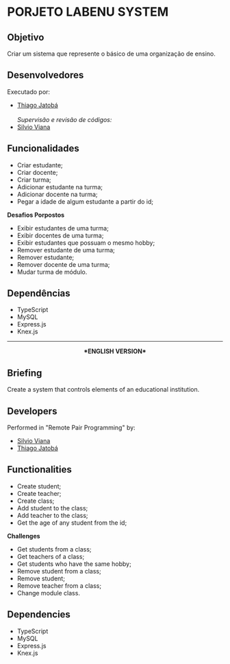 # PORJETO LABENU SYSTEM

## Objetivo
Criar um sistema que represente o básico de uma organização de ensino.

## Desenvolvedores
Executado por:
- [Thiago Jatobá](https://github.com/tjatoba)
<br><br>*Supervisão e revisão de códigos:*
- [Silvio Viana](https://github.com/milenacacau)

## Funcionalidades
- Criar estudante;
- Criar docente;
- Criar turma;
- Adicionar estudante na turma;
- Adicionar docente na turma;
- Pegar a idade de algum estudante a partir do id;

**Desafios Porpostos**
- Exibir estudantes de uma turma;
- Exibir docentes de uma turma;
- Exibir estudantes que possuam o mesmo hobby;
- Remover estudante de uma turma;
- Remover estudante;
- Remover docente de uma turma;
- Mudar turma de módulo.

## Dependências
- TypeScript
- MySQL
- Express.js
- Knex.js

<hr></hr>

<div align= 'center'><b>*ENGLISH VERSION*</b></div>

## Briefing
Create a system that controls elements of an educational institution.

## Developers
Performed in "Remote Pair Programming" by:
- [Silvio Viana](https://github.com/milenacacau)
- [Thiago Jatobá](https://github.com/tjatoba)

## Functionalities
- Create student;
- Create teacher;
- Create class;
- Add student to the class;
- Add teacher to the class;
- Get the age of any student from the id;

**Challenges**
- Get students from a class;
- Get teachers of a class;
- Get students who have the same hobby;
- Remove student from a class;
- Remove student;
- Remove teacher from a class;
- Change module class.

## Dependencies
- TypeScript
- MySQL
- Express.js
- Knex.js
